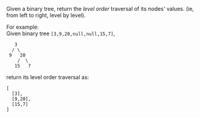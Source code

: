 Given a binary tree, return the _level order_ traversal of its nodes' values. (ie, from
left to right, level by level).

For example:  
Given binary tree `[3,9,20,null,null,15,7]`,

       3
      / \
     9   20
        /  \
       15   7

return its level order traversal as:

    [
      [3],
      [9,20],
      [15,7]
    ]
